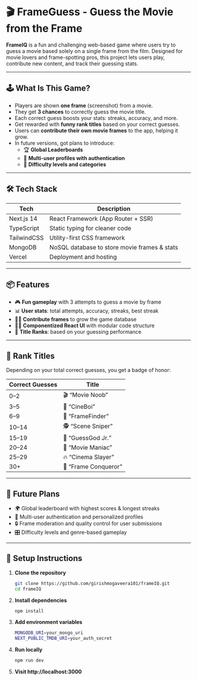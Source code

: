 # 🎬 FrameGuess - Guess the Movie from the Frame

**FrameIQ** is a fun and challenging web-based game where users try to guess a movie based solely on a single frame from the film. Designed for movie lovers and frame-spotting pros, this project lets users play, contribute new content, and track their guessing stats.

---

## 🕹️ What Is This Game?

- Players are shown **one frame** (screenshot) from a movie.
- They get **3 chances** to correctly guess the movie title.
- Each correct guess boosts your stats: streaks, accuracy, and more.
- Get rewarded with **funny rank titles** based on your correct guesses.
- Users can **contribute their own movie frames** to the app, helping it grow.
- In future versions, got plans to introduce:
  - 🏆 **Global Leaderboards**
  - 👥 **Multi-user profiles with authentication**
  - 🧠 **Difficulty levels and categories**

---

## 🛠️ Tech Stack

| Tech        | Description                                  |
| ----------- | -------------------------------------------- |
| Next.js 14  | React Framework (App Router + SSR)           |
| TypeScript  | Static typing for cleaner code               |
| TailwindCSS | Utility-first CSS framework                  |
| MongoDB     | NoSQL database to store movie frames & stats |
| Vercel      | Deployment and hosting                       |

---

## 📦 Features

- 🎮 **Fun gameplay** with 3 attempts to guess a movie by frame
- 📊 **User stats**: total attempts, accuracy, streaks, best streak
- 🧑‍🎨 **Contribute frames** to grow the game database
- 🧑‍💻 **Componentized React UI** with modular code structure
- 🧠 **Title Ranks**: based on your guessing performance

---

## 🏅 Rank Titles

Depending on your total correct guesses, you get a badge of honor:

| Correct Guesses | Title               |
| --------------- | ------------------- |
| 0–2             | 🎬 “Movie Noob”      |
| 3–5             | 🍿 “CineBoi”         |
| 6–9             | 📼 “FrameFinder”     |
| 10–14           | 🕵️ “Scene Sniper”    |
| 15–19           | 🎯 “GuessGod Jr.”    |
| 20–24           | 👑 “Movie Maniac”    |
| 25–29           | 🔥 “Cinema Slayer”   |
| 30+             | 🧠 “Frame Conqueror” |

---

## 🚧 Future Plans

- 🌍 Global leaderboard with highest scores & longest streaks
- 👥 Multi-user authentication and personalized profiles
- 🔒 Frame moderation and quality control for user submissions
- 🎛️ Difficulty levels and genre-based gameplay

---

## 🧪 Setup Instructions

1. **Clone the repository**  
   ```bash
   git clone https://github.com/girishmogaveera101/frameIQ.git
   cd frameIQ
    ```
2. **Install dependencies**  
    ```bash
    npm install 
    ```

3. **Add environment variables**
    ```bash
    MONGODB_URI=your_mongo_uri
    NEXT_PUBLIC_TMDB_URI=your_auth_secret
    ```

4. **Run locally**
    ```bash
    npm run dev
    ```


5. **Visit http://localhost:3000**